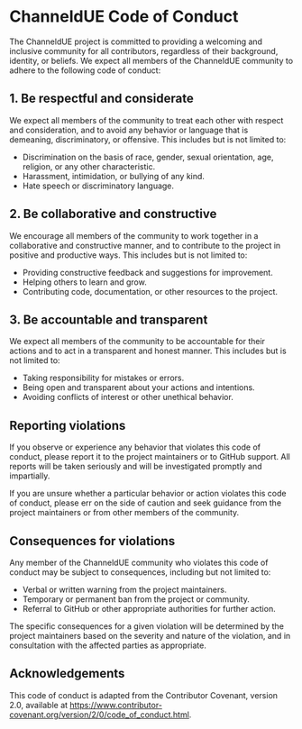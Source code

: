 # ChanneldUE Code of Conduct

The ChanneldUE project is committed to providing a welcoming and inclusive community for all contributors, regardless of their background, identity, or beliefs. We expect all members of the ChanneldUE community to adhere to the following code of conduct:

## 1. Be respectful and considerate

We expect all members of the community to treat each other with respect and consideration, and to avoid any behavior or language that is demeaning, discriminatory, or offensive. This includes but is not limited to:

- Discrimination on the basis of race, gender, sexual orientation, age, religion, or any other characteristic.
- Harassment, intimidation, or bullying of any kind.
- Hate speech or discriminatory language.

## 2. Be collaborative and constructive

We encourage all members of the community to work together in a collaborative and constructive manner, and to contribute to the project in positive and productive ways. This includes but is not limited to:

- Providing constructive feedback and suggestions for improvement.
- Helping others to learn and grow.
- Contributing code, documentation, or other resources to the project.

## 3. Be accountable and transparent

We expect all members of the community to be accountable for their actions and to act in a transparent and honest manner. This includes but is not limited to:

- Taking responsibility for mistakes or errors.
- Being open and transparent about your actions and intentions.
- Avoiding conflicts of interest or other unethical behavior.

## Reporting violations

If you observe or experience any behavior that violates this code of conduct, please report it to the project maintainers or to GitHub support. All reports will be taken seriously and will be investigated promptly and impartially.

If you are unsure whether a particular behavior or action violates this code of conduct, please err on the side of caution and seek guidance from the project maintainers or from other members of the community.

## Consequences for violations

Any member of the ChanneldUE community who violates this code of conduct may be subject to consequences, including but not limited to:

- Verbal or written warning from the project maintainers.
- Temporary or permanent ban from the project or community.
- Referral to GitHub or other appropriate authorities for further action.

The specific consequences for a given violation will be determined by the project maintainers based on the severity and nature of the violation, and in consultation with the affected parties as appropriate.

## Acknowledgements

This code of conduct is adapted from the Contributor Covenant, version 2.0, available at https://www.contributor-covenant.org/version/2/0/code_of_conduct.html.